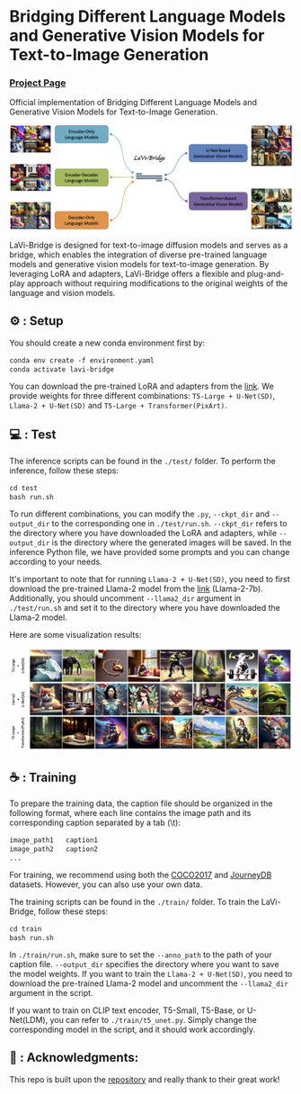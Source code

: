 # Bridging Different Language Models and Generative Vision Models for Text-to-Image Generation

### [Project Page](https://shihaozhaozsh.github.io/LaVi-Bridge/) <!---| [Paper (ArXiv)](xxx)-->

Official implementation of Bridging Different Language Models and Generative Vision Models for Text-to-Image Generation.

<img width="800" alt="image" src="./figs/overview.png">

LaVi-Bridge is designed for text-to-image diffusion models and serves as a bridge, which enables the integration of diverse pre-trained language models and generative vision models for text-to-image generation. By leveraging LoRA and adapters, LaVi-Bridge offers a flexible and plug-and-play approach without requiring modifications to the original weights of the language and vision models. <!---For more technical details, please refer to our [paper](xxx).-->

## ⚙ : Setup

You should create a new conda environment first by:

    conda env create -f environment.yaml
    conda activate lavi-bridge

You can download the pre-trained LoRA and adapters from the [link](https://huggingface.co/shihaozhao/LaVi-Bridge/tree/main). We provide weights for three different combinations: `T5-Large + U-Net(SD)`, `Llama-2 + U-Net(SD)` and `T5-Large + Transformer(PixArt)`.

## 💻 : Test

The inference scripts can be found in the `./test/` folder. To perform the inference, follow these steps:

    cd test
    bash run.sh
    
To run different combinations, you can modify the `.py`, `--ckpt_dir` and `--output_dir` to the corresponding one in `./test/run.sh`. `--ckpt_dir` refers to the directory where you have downloaded the LoRA and adapters, while `--output_dir` is the directory where the generated images will be saved. In the inference Python file, we have provided some prompts and you can change according to your needs.

It's important to note that for running `Llama-2 + U-Net(SD)`, you need to first download the pre-trained Llama-2 model from the [link](https://llama.meta.com/llama2/) (Llama-2-7b). Additionally, you should uncomment `--llama2_dir` argument in `./test/run.sh` and set it to the directory where you have downloaded the Llama-2 model.

Here are some visualization results:

<img width="800" alt="image" src="./figs/results.png">

## ☕️ : Training

To prepare the training data, the caption file should be organized in the following format, where each line contains the image path and its corresponding caption separated by a tab (\t):

    image_path1   caption1
    image_path2   caption2
    ...

For training, we recommend using both the [COCO2017](https://cocodataset.org/#home) and [JourneyDB](https://arxiv.org/abs/2307.00716) datasets. However, you can also use your own data.

The training scripts can be found in the `./train/` folder. To train the LaVi-Bridge, follow these steps:

    cd train
    bash run.sh

In `./train/run.sh`, make sure to set the `--anno_path` to the path of your caption file. `--output_dir` specifies the directory where you want to save the model weights. If you want to train the `Llama-2 + U-Net(SD)`, you need to download the pre-trained Llama-2 model and uncomment the `--llama2_dir` argument in the script.

If you want to train on CLIP text encoder, T5-Small, T5-Base, or U-Net(LDM), you can refer to `./train/t5_unet.py`. Simply change the corresponding model in the script, and it should work accordingly.

## 🎉 : Acknowledgments:

This repo is built upon the [repository](https://github.com/cloneofsimo/lora) and really thank to their great work!

<!---## 📖 : Citation

```bibtex
xxx
```-->